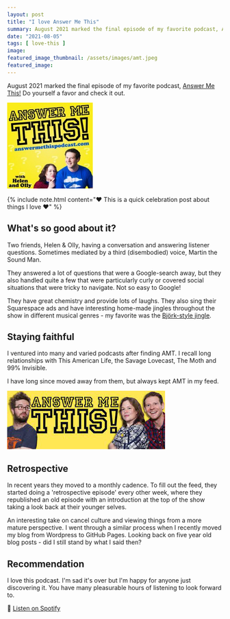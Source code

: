 ```yaml
---
layout: post
title: "I love Answer Me This"
summary: August 2021 marked the final episode of my favorite podcast, Answer Me This!
date: "2021-08-05"
tags: [ love-this ]
image: 
featured_image_thumbnail: /assets/images/amt.jpeg
featured_image:
---
```


August 2021 marked the final episode of my favorite podcast, [Answer Me This!](https://answermethispodcast.com/) Do yourself a favor and check it out.

![AMT Banner](/assets/images/amt.jpeg)

{% include note.html content=":heart: This is a quick celebration post about things I love :heart:" %}

## What's so good about it?

Two friends, Helen & Olly, having a conversation and answering listener questions. Sometimes mediated by a third (disembodied) voice, Martin the Sound Man. 

They answered a lot of questions that were a Google-search away, but they also handled quite a few that were particularly curly or covered social situations that were tricky to navigate. 
Not so easy to Google! 

They have great chemistry and provide lots of laughs. They also sing their Squarespace ads and have interesting home-made jingles throughout the show in different musical genres - my favorite was the [Björk-style jingle](https://answermethispodcast.com/2008/07/08/if-you-like-our-mary-poppins-or-bjork-jingles/).

## Staying faithful

I ventured into many and varied podcasts after finding AMT. I recall long relationships with This American Life, the Savage Lovecast, The Moth and 99% Invisible. 

I have long since moved away from them, but always kept AMT in my feed. 

![AMT Banner](/assets/images/amtbanner.png)

## Retrospective

In recent years they moved to a monthly cadence. To fill out the feed, they started doing a 'retrospective episode' every other week, where they 
republished an old episode with an introduction at the top of the show taking a look back at their younger selves. 

An interesting take on cancel culture and viewing things from a more mature perspective. I went through a similar process when I recently moved my blog from Wordpress to GitHub Pages. Looking back on five year old blog posts - did I still stand by what I said then?
 
## Recommendation

I love this podcast. I'm sad it's over but I'm  happy for anyone just discovering it. You have many pleasurable hours of listening to look forward to.

📢 [Listen on Spotify](https://open.spotify.com/show/7nQFqT5Ri1mcdqwIXSWivC)
